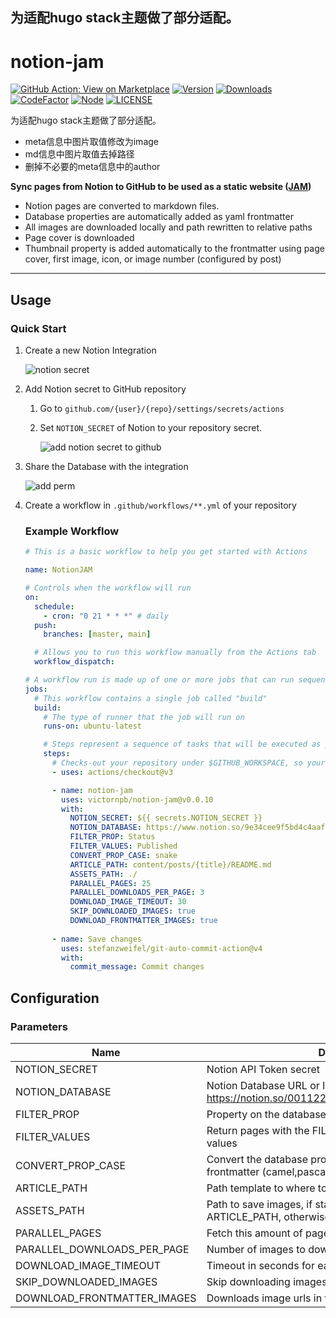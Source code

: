
## 为适配hugo stack主题做了部分适配。

# notion-jam
<!-- badge -->
[![GitHub Action: View on Marketplace](https://img.shields.io/badge/GitHub%20Action-View_on_Marketplace-blue?style=flat-square&logo=github)](https://github.com/marketplace/actions/notion-jam)
[![Version](https://img.shields.io/npm/v/notion-jam.svg?style=flat-square)](https://www.npmjs.com/package/notion-jam)
[![Downloads](https://img.shields.io/npm/dt/notion-jam.svg?style=flat-square)](https://www.npmjs.com/package/notion-jam)
[![CodeFactor](https://www.codefactor.io/repository/github/victornpb/notion-jam/badge?style=flat-square)](https://www.codefactor.io/repository/github/victornpb/notion-jam)
[![Node](https://img.shields.io/node/v/notion-jam.svg?style=flat-square)](package.json)
[![LICENSE](https://img.shields.io/github/license/victornpb/notion-jam?style=flat-square)](LICENSE)
<!-- endbadge -->

为适配hugo stack主题做了部分适配。
* meta信息中图片取值修改为image
* md信息中图片取值去掉路径
* 删掉不必要的meta信息中的author

  
**Sync pages from Notion to GitHub to be used as a static website ([JAM][jamstack])**

- Notion pages are converted to markdown files.
- Database properties are automatically added as yaml frontmatter
- All images are downloaded locally and path rewritten to relative paths
- Page cover is downloaded
- Thumbnail property is added automatically to the frontmatter using page cover, first image, icon, or image number (configured by post)
---

## Usage

### Quick Start

1. Create a new Notion Integration
    
    ![notion secret](https://user-images.githubusercontent.com/3372598/168543273-8b592c0d-8459-4669-a608-4473edcd4a40.gif)

    
2. Add Notion secret to GitHub repository
    1. Go to `github.com/{user}/{repo}/settings/secrets/actions`
    2. Set `NOTION_SECRET` of Notion to your repository secret.
        
        ![add notion secret to github](https://user-images.githubusercontent.com/3372598/168543331-efb3a64a-d126-477d-84db-d05b22131ce4.gif)
    
3. Share the Database with the integration
    
    ![add perm](https://user-images.githubusercontent.com/3372598/168543407-b8d7373a-c6ea-4e2a-9eef-2a29f6a557bb.gif)
    
4. Create a workflow in `.github/workflows/**.yml` of your repository
    
    ### Example Workflow
    
    ```yaml
    # This is a basic workflow to help you get started with Actions
    
    name: NotionJAM
    
    # Controls when the workflow will run
    on:
      schedule:
        - cron: "0 21 * * *" # daily
      push:
        branches: [master, main]
    
      # Allows you to run this workflow manually from the Actions tab
      workflow_dispatch:
    
    # A workflow run is made up of one or more jobs that can run sequentially or in parallel
    jobs:
      # This workflow contains a single job called "build"
      build:
        # The type of runner that the job will run on
        runs-on: ubuntu-latest
    
        # Steps represent a sequence of tasks that will be executed as part of the job
        steps:
          # Checks-out your repository under $GITHUB_WORKSPACE, so your job can access it
          - uses: actions/checkout@v3
    
          - name: notion-jam
            uses: victornpb/notion-jam@v0.0.10
            with:
              NOTION_SECRET: ${{ secrets.NOTION_SECRET }}
              NOTION_DATABASE: https://www.notion.so/9e34cee9f5bd4c4aaf0d2eaf73ead47b
              FILTER_PROP: Status
              FILTER_VALUES: Published
              CONVERT_PROP_CASE: snake
              ARTICLE_PATH: content/posts/{title}/README.md
              ASSETS_PATH: ./
              PARALLEL_PAGES: 25
              PARALLEL_DOWNLOADS_PER_PAGE: 3
              DOWNLOAD_IMAGE_TIMEOUT: 30
              SKIP_DOWNLOADED_IMAGES: true
              DOWNLOAD_FRONTMATTER_IMAGES: true
          
          - name: Save changes
            uses: stefanzweifel/git-auto-commit-action@v4
            with:
              commit_message: Commit changes
    ```
    

## Configuration

### Parameters

| Name | Description | Required | Default |
| --- | --- | --- | --- |
| NOTION_SECRET | Notion API Token secret | ✅ |  |
| NOTION_DATABASE | Notion Database URL or ID (example: https://notion.so/00112233445566778899aabbccddeeff) | ✅ |  |
| FILTER_PROP | Property on the database used to query pages |  | Status |
| FILTER_VALUES | Return pages with the FILTER_PROP is equal this list of values |  | Ready,Published |
| CONVERT_PROP_CASE | Convert the database property names before adding to the frontmatter (camel,pascal,kebab,snake,none) |  | snake |
| ARTICLE_PATH | Path template to where to save markdown files |  | posts/{title}/README.md |
| ASSETS_PATH | Path to save images, if started with . will be relative to ARTICLE_PATH, otherwise absolute |  | ./ |
| PARALLEL_PAGES | Fetch this amount of pages in parallel |  | 25 |
| PARALLEL_DOWNLOADS_PER_PAGE | Number of images to download in parallel for each page |  | 3 |
| DOWNLOAD_IMAGE_TIMEOUT | Timeout in seconds for each image download |  | 30 |
| SKIP_DOWNLOADED_IMAGES | Skip downloading images if they already exist in the path |  | true |
| DOWNLOAD_FRONTMATTER_IMAGES | Downloads image urls in the frontmatter |  | true |


  [jamstack]: https://jamstack.org/what-is-jamstack/
